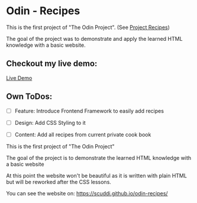 # Odin - Recipes

This is the first project of "The Odin Project". (See [Project Recipes](https://www.theodinproject.com/lessons/foundations-recipes))
 
The goal of the project was to demonstrate and apply the learned HTML knowledge with a basic website.

## Checkout my live demo:

<a href="https://scuddi.github.io/odin-recipes/" target="_blank">Live Demo</a>

## Own ToDos: 

- [ ] Feature: Introduce Frontend Framework to easily add recipes
- [ ] Design: Add CSS Styling to it
- [ ] Content: Add all recipes from current private cook book


This is the first project of "The Odin Project"

The goal of the project is to demonstrate the learned HTML knowledge with a basic website

At this point the website won't be beautiful as it is written with plain HTML but will be reworked after the CSS lessons.

You can see the website on: https://scuddi.github.io/odin-recipes/
